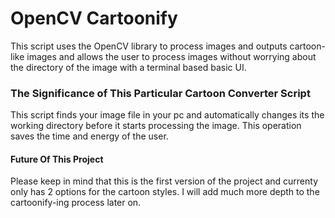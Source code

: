 # OpenCV Cartoonify

This script uses the OpenCV library to process images and outputs cartoon-like images and allows the user to process images without worrying about the directory of the image with a terminal based basic UI.

### The Significance of This Particular Cartoon Converter Script

This script finds your image file in your pc and automatically changes its the working directory before it starts processing the image. This operation saves the time and energy of the user.

#### Future Of This Project

Please keep in mind that this is the first version of the project and currenty only has 2 options for the cartoon styles. I will add much more depth to the cartoonify-ing process later on.
